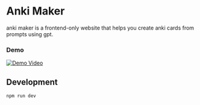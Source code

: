 # Anki Maker
anki maker is a frontend-only website that helps you create anki cards from prompts using gpt.

### Demo

[![Demo Video]()](https://youtu.be/qz1la5ZFIRM)


## Development

`npm run dev`


